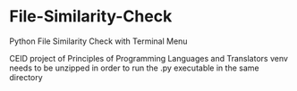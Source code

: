 # File-Similarity-Check
Python File Similarity Check with Terminal Menu

CEID project of Principles of Programming Languages and Translators
venv needs to be unzipped in order to run the .py executable in the same directory
